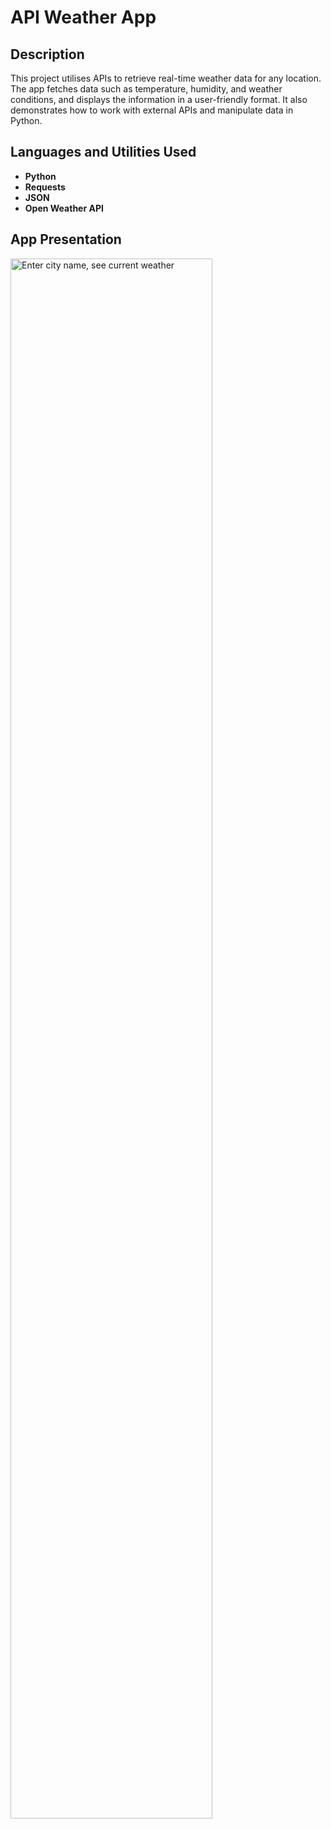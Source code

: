 <h1>API Weather App</h1>

<h2>Description</h2>
This project utilises APIs to retrieve real-time weather data for any location. The app fetches data such as temperature, humidity, and weather conditions, and displays the information in a user-friendly format. It also demonstrates how to work with external APIs and manipulate data in Python.
<br />

<h2>Languages and Utilities Used</h2>

- <b>Python</b> 
- <b>Requests</b>
- <b>JSON</b>
- <b>Open Weather API</b>
  
<h2>App Presentation</h2>

<p align="center">

<img src="![image](https://github.com/user-attachments/assets/be18074b-0ece-4315-ab7f-0604156cfcae)
" height="80%" width="80%" alt="Enter city name, see current weather"/>
</p>

<!--
 ```diff
- text in red
+ text in green
! text in orange
# text in gray
@@ text in purple (and bold)@@
```
--!>
